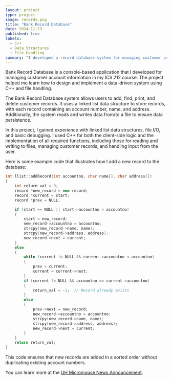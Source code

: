 ```yaml
---
layout: project
type: project
image: records.png
title: "Bank Record Database"
date: 2024-11-23
published: true
labels:
  - C++
  - Data Structures
  - File Handling
summary: "I developed a record database system for managing customer account information with features for adding, finding, printing, and deleting records in my ICS 212 course.."
---
```


Bank Record Database is a console-based application that I developed for managing customer account information in my ICS 212 course. The project helped me learn how to design and implement a data-driven system using C++ and file handling.

The Bank Record Database system allows users to add, find, print, and delete customer records. It uses a linked list data structure to store records, with each record containing an account number, name, and address. Additionally, the system reads and writes data from/to a file to ensure data persistence.

In this project, I gained experience with linked list data structures, file I/O, and basic debugging. I used C++ for both the client-side logic and the implementation of all required functions, including those for reading and writing to files, managing customer records, and handling input from the user.

Here is some example code that illustrates how I add a new record to the database:

```cpp
int llist::addRecord(int accountno, char name[], char address[])
{
    int return_val = 0;
    record *new_record = new record;
    record *current = start;
    record *prev = NULL;

    if (start == NULL || start->accountno > accountno)
    {
        start = new_record;
        new_record->accountno = accountno;
        strcpy(new_record->name, name);
        strcpy(new_record->address, address);
        new_record->next = current;
    }
    else
    {
        while (current != NULL && current->accountno < accountno)
        {
            prev = current;
            current = current->next;
        }
        if (current != NULL && accountno == current->accountno)
        {
            return_val = -1;  // Record already exists
        }
        else
        {
            prev->next = new_record;
            new_record->accountno = accountno;
            strcpy(new_record->name, name);
            strcpy(new_record->address, address);
            new_record->next = current;
        }
    }
    return return_val;
}
```
This code ensures that new records are added in a sorted order without duplicating existing account numbers.

You can learn more at the [UH Micromouse News Announcement](https://manoa.hawaii.edu/news/article.php?aId=2857).
